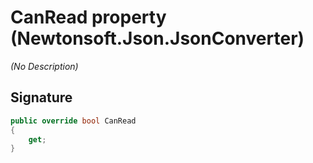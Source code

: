 # CanRead property (Newtonsoft.Json.JsonConverter)
_(No Description)_

## Signature
```csharp
public override bool CanRead
{
    get;
}
```
